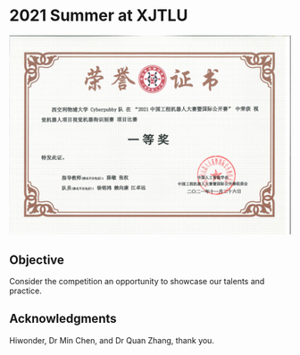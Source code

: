 # 2021 Summer at XJTLU

![certificate of honor](results/certificate_of_honor.JPG)

## Objective
Consider the competition an opportunity to showcase our talents and practice.

## Acknowledgments
Hiwonder, Dr Min Chen, and Dr Quan Zhang, thank you.
